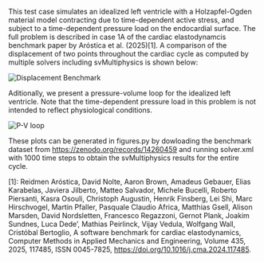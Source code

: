 This test case simulates an idealized left ventricle with a Holzapfel-Ogden material model
contracting due to time-dependent active stress, and subject to a time-dependent
pressure load on the endocardial surface. The full problem is described in
case 1A of the cardiac elastodynamcis benchmark paper by Aróstica et al. (2025)[1]. A comparison of the displacement of two points throughout the cardiac cycle as computed by multiple solvers including svMultiphysics is shown below:

![Displacement Benchmark](comparison_plots_p0_p1_step_1_nonblinded.png)

Aditionally, we present a pressure-volume loop for the idealized left ventricle. Note that the time-dependent pressure load in this problem is not intended to reflect physiological conditions.

![P-V loop](p-v_loop.png)

These plots can be generated in figures.py by dowloading the benchmark dataset from https://zenodo.org/records/14260459 and running solver.xml with 1000 time steps to obtain the svMultiphysics results for the entire cycle.

[1]: Reidmen Aróstica, David Nolte, Aaron Brown, Amadeus Gebauer, Elias Karabelas, Javiera Jilberto, Matteo Salvador, Michele Bucelli, Roberto Piersanti, Kasra Osouli, Christoph Augustin, Henrik Finsberg, Lei Shi, Marc Hirschvogel, Martin Pfaller, Pasquale Claudio Africa, Matthias Gsell, Alison Marsden, David Nordsletten, Francesco Regazzoni, Gernot Plank, Joakim Sundnes, Luca Dede’, Mathias Peirlinck, Vijay Vedula, Wolfgang Wall, Cristóbal Bertoglio,
A software benchmark for cardiac elastodynamics,
Computer Methods in Applied Mechanics and Engineering,
Volume 435,
2025,
117485,
ISSN 0045-7825,
https://doi.org/10.1016/j.cma.2024.117485.